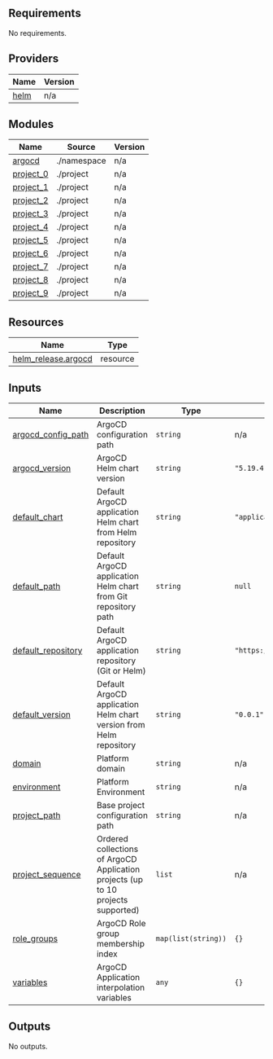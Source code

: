 ## Requirements

No requirements.

## Providers

| Name | Version |
|------|---------|
| <a name="provider_helm"></a> [helm](#provider\_helm) | n/a |

## Modules

| Name | Source | Version |
|------|--------|---------|
| <a name="module_argocd"></a> [argocd](#module\_argocd) | ./namespace | n/a |
| <a name="module_project_0"></a> [project\_0](#module\_project\_0) | ./project | n/a |
| <a name="module_project_1"></a> [project\_1](#module\_project\_1) | ./project | n/a |
| <a name="module_project_2"></a> [project\_2](#module\_project\_2) | ./project | n/a |
| <a name="module_project_3"></a> [project\_3](#module\_project\_3) | ./project | n/a |
| <a name="module_project_4"></a> [project\_4](#module\_project\_4) | ./project | n/a |
| <a name="module_project_5"></a> [project\_5](#module\_project\_5) | ./project | n/a |
| <a name="module_project_6"></a> [project\_6](#module\_project\_6) | ./project | n/a |
| <a name="module_project_7"></a> [project\_7](#module\_project\_7) | ./project | n/a |
| <a name="module_project_8"></a> [project\_8](#module\_project\_8) | ./project | n/a |
| <a name="module_project_9"></a> [project\_9](#module\_project\_9) | ./project | n/a |

## Resources

| Name | Type |
|------|------|
| [helm_release.argocd](https://registry.terraform.io/providers/hashicorp/helm/latest/docs/resources/release) | resource |

## Inputs

| Name | Description | Type | Default | Required |
|------|-------------|------|---------|:--------:|
| <a name="input_argocd_config_path"></a> [argocd\_config\_path](#input\_argocd\_config\_path) | ArgoCD configuration path | `string` | n/a | yes |
| <a name="input_argocd_version"></a> [argocd\_version](#input\_argocd\_version) | ArgoCD Helm chart version | `string` | `"5.19.4"` | no |
| <a name="input_default_chart"></a> [default\_chart](#input\_default\_chart) | Default ArgoCD application Helm chart from Helm repository | `string` | `"application"` | no |
| <a name="input_default_path"></a> [default\_path](#input\_default\_path) | Default ArgoCD application Helm chart from Git repository path | `string` | `null` | no |
| <a name="input_default_repository"></a> [default\_repository](#input\_default\_repository) | Default ArgoCD application repository (Git or Helm) | `string` | `"https://charts.zimagi.com"` | no |
| <a name="input_default_version"></a> [default\_version](#input\_default\_version) | Default ArgoCD application Helm chart version from Helm repository | `string` | `"0.0.1"` | no |
| <a name="input_domain"></a> [domain](#input\_domain) | Platform domain | `string` | n/a | yes |
| <a name="input_environment"></a> [environment](#input\_environment) | Platform Environment | `string` | n/a | yes |
| <a name="input_project_path"></a> [project\_path](#input\_project\_path) | Base project configuration path | `string` | n/a | yes |
| <a name="input_project_sequence"></a> [project\_sequence](#input\_project\_sequence) | Ordered collections of ArgoCD Application projects (up to 10 projects supported) | `list` | n/a | yes |
| <a name="input_role_groups"></a> [role\_groups](#input\_role\_groups) | ArgoCD Role group membership index | `map(list(string))` | `{}` | no |
| <a name="input_variables"></a> [variables](#input\_variables) | ArgoCD Application interpolation variables | `any` | `{}` | no |

## Outputs

No outputs.
